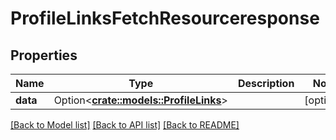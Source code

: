 # ProfileLinksFetchResourceresponse

## Properties

Name | Type | Description | Notes
------------ | ------------- | ------------- | -------------
**data** | Option<[**crate::models::ProfileLinks**](profileLinks.md)> |  | [optional]

[[Back to Model list]](../README.md#documentation-for-models) [[Back to API list]](../README.md#documentation-for-api-endpoints) [[Back to README]](../README.md)


